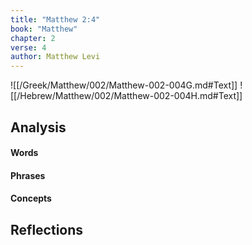 ```yaml
---
title: "Matthew 2:4"
book: "Matthew"
chapter: 2
verse: 4
author: Matthew Levi
---
```

![[/Greek/Matthew/002/Matthew-002-004G.md#Text]]
![[/Hebrew/Matthew/002/Matthew-002-004H.md#Text]]

## Analysis

#### Words

#### Phrases

#### Concepts

## Reflections
